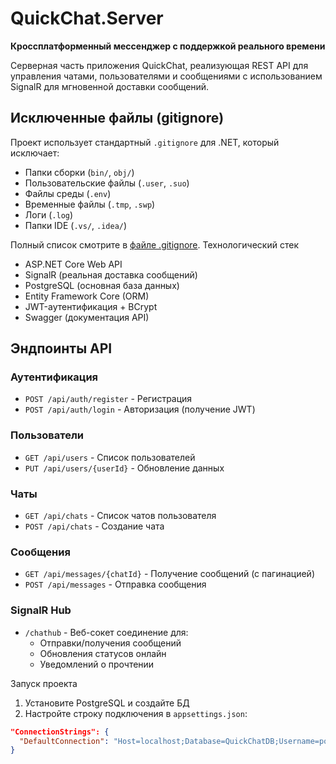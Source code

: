 # QuickChat.Server  
**Кроссплатформенный мессенджер с поддержкой реального времени**  
  
Серверная часть приложения QuickChat, реализующая REST API для управления чатами, пользователями и сообщениями с использованием SignalR для мгновенной доставки сообщений.  

## Исключенные файлы (gitignore)
Проект использует стандартный `.gitignore` для .NET, который исключает:
- Папки сборки (`bin/`, `obj/`)
- Пользовательские файлы (`.user`, `.suo`)
- Файлы среды (`.env`)
- Временные файлы (`.tmp`, `.swp`)
- Логи (`.log`)
- Папки IDE (`.vs/`, `.idea/`)

Полный список смотрите в [файле .gitignore](.gitignore).
Технологический стек  
- ASP.NET Core Web API  
- SignalR (реальная доставка сообщений)  
- PostgreSQL (основная база данных)  
- Entity Framework Core (ORM)  
- JWT-аутентификация + BCrypt  
- Swagger (документация API)  

## Эндпоинты API  
### Аутентификация  
- `POST /api/auth/register` - Регистрация  
- `POST /api/auth/login` - Авторизация (получение JWT)  

### Пользователи  
- `GET /api/users` - Список пользователей  
- `PUT /api/users/{userId}` - Обновление данных  

### Чаты  
- `GET /api/chats` - Список чатов пользователя  
- `POST /api/chats` - Создание чата  

### Сообщения  
- `GET /api/messages/{chatId}` - Получение сообщений (с пагинацией)  
- `POST /api/messages` - Отправка сообщения  

### SignalR Hub  
- `/chathub` - Веб-сокет соединение для:  
  - Отправки/получения сообщений  
  - Обновления статусов онлайн  
  - Уведомлений о прочтении  

Запуск проекта  
1. Установите PostgreSQL и создайте БД  
2. Настройте строку подключения в `appsettings.json`:  
```json 
"ConnectionStrings": {
  "DefaultConnection": "Host=localhost;Database=QuickChatDB;Username=postgres;Password=your_password"
}
